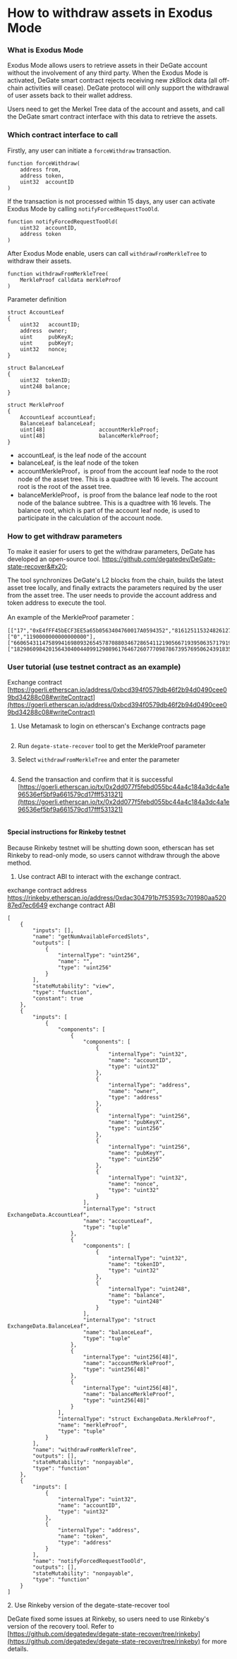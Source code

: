 # How to withdraw assets in Exodus Mode

### What is Exodus Mode

Exodus Mode allows users to retrieve assets in their DeGate account without the involvement of any third party. When the Exodus Mode is activated, DeGate smart contract rejects receiving new zkBlock data (all off-chain activities will cease). DeGate protocol will only support the withdrawal of user assets back to their wallet address.&#x20;

Users need to get the Merkel Tree data of the account and assets, and call the DeGate smart contract interface with this data to retrieve the assets.

### Which contract interface to call

Firstly, any user can initiate a `forceWithdraw` transaction.

```
function forceWithdraw(
    address from,
    address token,
    uint32  accountID
)
```

If the transaction is not processed within 15 days, any user can activate Exodus Mode by calling `notifyForcedRequestTooOld`.

```
function notifyForcedRequestTooOld(
    uint32  accountID,
    address token
)
```

After Exodus Mode enable, users can call `withdrawFromMerkleTree` to withdraw their assets.

```
function withdrawFromMerkleTree(
    MerkleProof calldata merkleProof
)
```

Parameter definition

```
struct AccountLeaf
{
    uint32   accountID;
    address  owner;
    uint     pubKeyX;
    uint     pubKeyY;
    uint32   nonce;
}

struct BalanceLeaf
{
    uint32  tokenID;
    uint248 balance;
}

struct MerkleProof
{
    AccountLeaf accountLeaf;
    BalanceLeaf balanceLeaf;
    uint[48]                 accountMerkleProof;
    uint[48]                 balanceMerkleProof;
}
```

* accountLeaf, is the leaf node of the account
* balanceLeaf, is the leaf node of the token
* accountMerkleProof，is proof from the account leaf node to the root node of the asset tree. This is a quadtree with 16 levels. The account root is the root of the asset tree.
* balanceMerkleProof，is proof from the balance leaf node to the root node of the balance subtree. This is a quadtree with 16 levels. The balance root, which is part of the account leaf node, is used to participate in the calculation of the account node.

### How to get withdraw parameters

To make it easier for users to get the withdraw parameters, DeGate has developed an open-source tool. https://github.com/degatedev/DeGate-state-recover&#x20;

The tool synchronizes DeGate's L2 blocks from the chain, builds the latest asset tree locally, and finally extracts the parameters required by the user from the asset tree. The user needs to provide the account address and token address to execute the tool.

An example of the MerkleProof parameter：

```
[["17","0xE4fFF45bECF3EE5a65b0563404760017A0594352","8161251153248261275043969491129167598885227666378836210001209618404951884654","16758824516865810185821970741484590471435780567774575479532440497939966949519",1],["0","1190000000000000000"],["6606543114758994169809326545787088034672865411219056671939506357179194352239","625975369502742187269080093075406718801129898985287910113591383414894258630","11988097083988802363738450304679650297759690535257641492596726245016084965490","8684686624291200197817348965486211201989317161184421182653699873100319645909","8684686624291200197817348965486211201989317161184421182653699873100319645909","8684686624291200197817348965486211201989317161184421182653699873100319645909","9447249308951115614577393662933029122980930371500385998227764743908690109775","10825564878823541089934942805714292179083968573558088991676978307100253458682","10825564878823541089934942805714292179083968573558088991676978307100253458682","14859529381350112530778465487802109081767034129177331692353359342260393964835","14859529381350112530778465487802109081767034129177331692353359342260393964835","14859529381350112530778465487802109081767034129177331692353359342260393964835","1026533102660482948900852029327909642750935536631238755399814664977074434045","1026533102660482948900852029327909642750935536631238755399814664977074434045","1026533102660482948900852029327909642750935536631238755399814664977074434045","13323512689271197789701531850603295895817458193009513776124749604011913232211","13323512689271197789701531850603295895817458193009513776124749604011913232211","13323512689271197789701531850603295895817458193009513776124749604011913232211","12118642645408107593429278848228191414695161263075505828479258863580181691836","12118642645408107593429278848228191414695161263075505828479258863580181691836","12118642645408107593429278848228191414695161263075505828479258863580181691836","5203335005171162048985782130878200333224755074743196108484975037601854702492","5203335005171162048985782130878200333224755074743196108484975037601854702492","5203335005171162048985782130878200333224755074743196108484975037601854702492","3054162835117725807565327457127960975562469993566872122458942246581257586284","3054162835117725807565327457127960975562469993566872122458942246581257586284","3054162835117725807565327457127960975562469993566872122458942246581257586284","16829914903467335181495626088593998365068313259880500605410038708165044908818","16829914903467335181495626088593998365068313259880500605410038708165044908818","16829914903467335181495626088593998365068313259880500605410038708165044908818","3753653301858465039416039764332616608306132674462587525454509852359252464060","3753653301858465039416039764332616608306132674462587525454509852359252464060","3753653301858465039416039764332616608306132674462587525454509852359252464060","5110800259272497938130913661527918956590182090489349818781350014896761228737","5110800259272497938130913661527918956590182090489349818781350014896761228737","5110800259272497938130913661527918956590182090489349818781350014896761228737","14043546104713668109972746140214524068225910087314710106225379739043686438694","14043546104713668109972746140214524068225910087314710106225379739043686438694","14043546104713668109972746140214524068225910087314710106225379739043686438694","14957089653308603729607106600169756218508572609880465615915065621043162174774","14957089653308603729607106600169756218508572609880465615915065621043162174774","14957089653308603729607106600169756218508572609880465615915065621043162174774","11346867960271796555032620905716878909393349582686125719992422767386881669864","11346867960271796555032620905716878909393349582686125719992422767386881669864","11346867960271796555032620905716878909393349582686125719992422767386881669864","3189120152858579627586741254984548777907595153097813506247497517015067769656","3189120152858579627586741254984548777907595153097813506247497517015067769656","3189120152858579627586741254984548777907595153097813506247497517015067769656"],["18298609842015643040044099129089617646726077709878673957695062439183530196057","13743191796602693712119085269701632732485515451147218467296470668268114590480","11544680680781283868765249912342465744354511057753619816993706428838407483850","2371789476252246873145569183657984076150578936906379480269269056232125907764","2371789476252246873145569183657984076150578936906379480269269056232125907764","2371789476252246873145569183657984076150578936906379480269269056232125907764","8800186346908183461856028750254793130520064617249067863214641604786981171326","8800186346908183461856028750254793130520064617249067863214641604786981171326","8800186346908183461856028750254793130520064617249067863214641604786981171326","450569423324398381878223050304711553427091274530305503127765682565001437816","450569423324398381878223050304711553427091274530305503127765682565001437816","450569423324398381878223050304711553427091274530305503127765682565001437816","19316706057866088599694844743452177063937400906307042325376077309033687477087","19316706057866088599694844743452177063937400906307042325376077309033687477087","19316706057866088599694844743452177063937400906307042325376077309033687477087","3555867249999216554532402585819161678647739033440489641964733950427369655472","3555867249999216554532402585819161678647739033440489641964733950427369655472","3555867249999216554532402585819161678647739033440489641964733950427369655472","795979465643493012323073720522215153926162619126462630791100824127044582363","795979465643493012323073720522215153926162619126462630791100824127044582363","795979465643493012323073720522215153926162619126462630791100824127044582363","6592749167578234498153410564243369229486412054742481069049239297514590357090","6592749167578234498153410564243369229486412054742481069049239297514590357090","6592749167578234498153410564243369229486412054742481069049239297514590357090","13496785274171722928360638019535868563211704488062706656978266347098011881961","13496785274171722928360638019535868563211704488062706656978266347098011881961","13496785274171722928360638019535868563211704488062706656978266347098011881961","18141353858594260177380730431902803944325480636007600232984779833979711584621","18141353858594260177380730431902803944325480636007600232984779833979711584621","18141353858594260177380730431902803944325480636007600232984779833979711584621","20772550800217140083457856131137709414136053239493133436948426181228534942026","20772550800217140083457856131137709414136053239493133436948426181228534942026","20772550800217140083457856131137709414136053239493133436948426181228534942026","16068673802796300181665324898495388061238558011278046077031264292881458936678","16068673802796300181665324898495388061238558011278046077031264292881458936678","16068673802796300181665324898495388061238558011278046077031264292881458936678","5322606459646595993930753569217857735136759817162537787382195950121992047664","5322606459646595993930753569217857735136759817162537787382195950121992047664","5322606459646595993930753569217857735136759817162537787382195950121992047664","7571892690773059528618652901209788115755410973242595572211552684206269044675","7571892690773059528618652901209788115755410973242595572211552684206269044675","7571892690773059528618652901209788115755410973242595572211552684206269044675","5510089495238562706172892659449796873422711275069956468035719580686713779603","5510089495238562706172892659449796873422711275069956468035719580686713779603","5510089495238562706172892659449796873422711275069956468035719580686713779603","8589789729005292678407393934765522959861157726948742829224066115700840150996","8589789729005292678407393934765522959861157726948742829224066115700840150996","8589789729005292678407393934765522959861157726948742829224066115700840150996"]]
```

### User tutorial (use testnet contract as an example)

Exchange contract [https://goerli.etherscan.io/address/0xbcd394f0579db46f2b94d0490cee09bd34288c08#writeContract](https://goerli.etherscan.io/address/0xbcd394f0579db46f2b94d0490cee09bd34288c08#writeContract)

1.  Use Metamask to login on etherscan's Exchange contracts page  &#x20;

    <figure><img src="../.gitbook/assets/BjRAjX3.png" alt=""><figcaption></figcaption></figure>
2. Run `degate-state-recover` tool to get the MerkleProof parameter
3.  Select `withdrawFromMerkleTree` and enter the parameter&#x20;

    <figure><img src="https://i.imgur.com/4UAKlJW.png" alt=""><figcaption></figcaption></figure>
4. Send the transaction and confirm that it is successful [https://goerli.etherscan.io/tx/0x2dd077f5febd055bc44a4c184a3dc4a1e96536ef5bf9a661579cd17fff531321](https://goerli.etherscan.io/tx/0x2dd077f5febd055bc44a4c184a3dc4a1e96536ef5bf9a661579cd17fff531321)

<figure><img src="https://i.imgur.com/5HveHCz.png" alt=""><figcaption></figcaption></figure>

#### Special instructions for Rinkeby testnet

Because Rinkeby testnet will be shutting down soon, etherscan has set Rinkeby to read-only mode, so users cannot withdraw through the above method.

1. Use contract ABI to interact with the exchange contract.

exchange contract address https://rinkeby.etherscan.io/address/0xdac304791b7f53593c701980aa52087ed7ec6649 exchange contract ABI

```
[
    {
        "inputs": [],
        "name": "getNumAvailableForcedSlots",
        "outputs": [
            {
                "internalType": "uint256",
                "name": "",
                "type": "uint256"
            }
        ],
        "stateMutability": "view",
        "type": "function",
        "constant": true
    },
    {
        "inputs": [
            {
                "components": [
                    {
                        "components": [
                            {
                                "internalType": "uint32",
                                "name": "accountID",
                                "type": "uint32"
                            },
                            {
                                "internalType": "address",
                                "name": "owner",
                                "type": "address"
                            },
                            {
                                "internalType": "uint256",
                                "name": "pubKeyX",
                                "type": "uint256"
                            },
                            {
                                "internalType": "uint256",
                                "name": "pubKeyY",
                                "type": "uint256"
                            },
                            {
                                "internalType": "uint32",
                                "name": "nonce",
                                "type": "uint32"
                            }
                        ],
                        "internalType": "struct ExchangeData.AccountLeaf",
                        "name": "accountLeaf",
                        "type": "tuple"
                    },
                    {
                        "components": [
                            {
                                "internalType": "uint32",
                                "name": "tokenID",
                                "type": "uint32"
                            },
                            {
                                "internalType": "uint248",
                                "name": "balance",
                                "type": "uint248"
                            }
                        ],
                        "internalType": "struct ExchangeData.BalanceLeaf",
                        "name": "balanceLeaf",
                        "type": "tuple"
                    },
                    {
                        "internalType": "uint256[48]",
                        "name": "accountMerkleProof",
                        "type": "uint256[48]"
                    },
                    {
                        "internalType": "uint256[48]",
                        "name": "balanceMerkleProof",
                        "type": "uint256[48]"
                    }
                ],
                "internalType": "struct ExchangeData.MerkleProof",
                "name": "merkleProof",
                "type": "tuple"
            }
        ],
        "name": "withdrawFromMerkleTree",
        "outputs": [],
        "stateMutability": "nonpayable",
        "type": "function"
    },
    {
        "inputs": [
            {
                "internalType": "uint32",
                "name": "accountID",
                "type": "uint32"
            },
            {
                "internalType": "address",
                "name": "token",
                "type": "address"
            }
        ],
        "name": "notifyForcedRequestTooOld",
        "outputs": [],
        "stateMutability": "nonpayable",
        "type": "function"
    }
]
```

2\. Use Rinkeby version of the degate-state-recover tool&#x20;

DeGate fixed some issues at Rinkeby, so users need to use Rinkeby's version of the recovery tool. Refer to [https://github.com/degatedev/degate-state-recover/tree/rinkeby](https://github.com/degatedev/degate-state-recover/tree/rinkeby) for more details.
